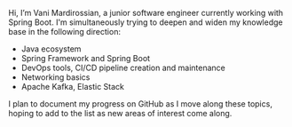 Hi, I’m Vani Mardirossian, a junior software engineer currently working with Spring Boot. I'm simultaneously trying to deepen and widen my knowledge base in the following direction:
- Java ecosystem
- Spring Framework and Spring Boot
- DevOps tools, CI/CD pipeline creation and maintenance
- Networking basics
- Apache Kafka, Elastic Stack

I plan to document my progress on GitHub as I move along these topics, hoping to add to the list as new areas of interest come along.
